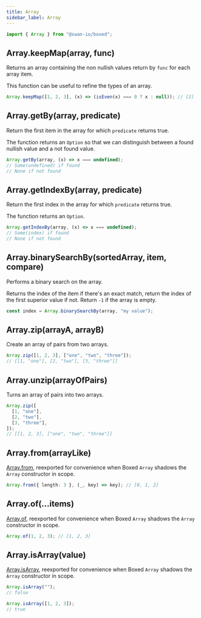 ```yaml
---
title: Array
sidebar_label: Array
---
```


```ts
import { Array } from "@swan-io/boxed";
```

## Array.keepMap(array, func)

Returns an array containing the non nullish values return by `func` for each array item.

This function can be useful to refine the types of an array.

```ts title="Examples"
Array.keepMap([1, 2, 3], (x) => (isEven(x) === 0 ? x : null)); // [2]
```

## Array.getBy(array, predicate)

Return the first item in the array for which `predicate` returns true.

The function returns an `Option` so that we can distinguish between a found nullish value and a not found value.

```ts title="Examples"
Array.getBy(array, (x) => x === undefined);
// Some(undefined) if found
// None if not found
```

## Array.getIndexBy(array, predicate)

Return the first index in the array for which `predicate` returns true.

The function returns an `Option`.

```ts title="Examples"
Array.getIndexBy(array, (x) => x === undefined);
// Some(index) if found
// None if not found
```

## Array.binarySearchBy(sortedArray, item, compare)

Performs a binary search on the array.

Returns the index of the item if there's an exact match, return the index of the first superior value if not. Return `-1` if the array is empty.

```ts title="Examples"
const index = Array.binarySearchBy(array, "my value");
```

## Array.zip(arrayA, arrayB)

Create an array of pairs from two arrays.

```ts title="Examples"
Array.zip([1, 2, 3], ["one", "two", "three"]);
// [[1, "one"], [2, "two"], [3, "three"]]
```

## Array.unzip(arrayOfPairs)

Turns an array of pairs into two arrays.

```ts title="Examples"
Array.zip([
  [1, "one"],
  [2, "two"],
  [3, "three"],
]);
// [[1, 2, 3], ["one", "two", "three"]]
```

## Array.from(arrayLike)

[Array.from](https://developer.mozilla.org/fr/docs/Web/JavaScript/Reference/Global_Objects/Array/from), reexported for convenience when Boxed `Array` shadows the `Array` constructor in scope.

```ts title="Examples"
Array.from({ length: 3 }, (_, key) => key); // [0, 1, 2]
```

## Array.of(...items)

[Array.of](https://developer.mozilla.org/en-US/docs/Web/JavaScript/Reference/Global_Objects/Array/of), reexported for convenience when Boxed `Array` shadows the `Array` constructor in scope.

```ts title="Examples"
Array.of(1, 2, 3); // [1, 2, 3]
```

## Array.isArray(value)

[Array.isArray](https://developer.mozilla.org/en-US/docs/Web/JavaScript/Reference/Global_Objects/Array/isArray), reexported for convenience when Boxed `Array` shadows the `Array` constructor in scope.

```ts title="Examples"
Array.isArray("");
// false

Array.isArray([1, 2, 3]);
// true
```

